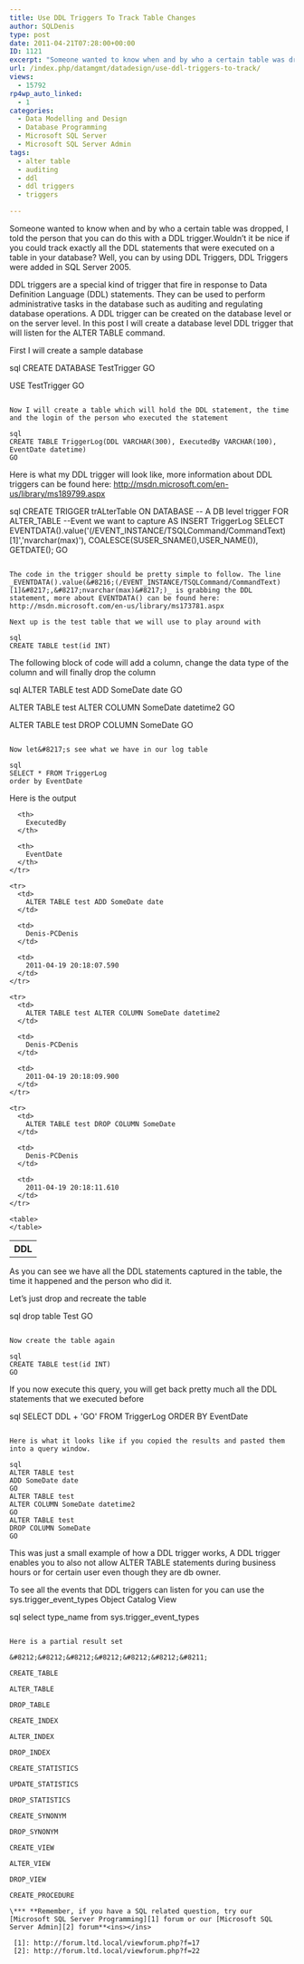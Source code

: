 ```yaml
---
title: Use DDL Triggers To Track Table Changes
author: SQLDenis
type: post
date: 2011-04-21T07:28:00+00:00
ID: 1121
excerpt: "Someone wanted to know when and by who a certain table was dropped, I told the person that you can do this with a DDL trigger.Wouldn't it be nice if you could track exactly all the DDL statements that were executed on a table in your database? Well, you can by using DDL Triggers"
url: /index.php/datamgmt/datadesign/use-ddl-triggers-to-track/
views:
  - 15792
rp4wp_auto_linked:
  - 1
categories:
  - Data Modelling and Design
  - Database Programming
  - Microsoft SQL Server
  - Microsoft SQL Server Admin
tags:
  - alter table
  - auditing
  - ddl
  - ddl triggers
  - triggers

---
```

Someone wanted to know when and by who a certain table was dropped, I told the person that you can do this with a DDL trigger.Wouldn&#8217;t it be nice if you could track exactly all the DDL statements that were executed on a table in your database? Well, you can by using DDL Triggers, DDL Triggers were added in SQL Server 2005. 

DDL triggers are a special kind of trigger that fire in response to Data Definition Language (DDL) statements. They can be used to perform administrative tasks in the database such as auditing and regulating database operations. A DDL trigger can be created on the database level or on the server level. In this post I will create a database level DDL trigger that will listen for the ALTER TABLE command.

First I will create a sample database

sql
CREATE DATABASE TestTrigger
GO

USE TestTrigger
GO
```

Now I will create a table which will hold the DDL statement, the time and the login of the person who executed the statement

sql
CREATE TABLE TriggerLog(DDL VARCHAR(300), ExecutedBy VARCHAR(100), EventDate datetime)
GO
```

Here is what my DDL trigger will look like, more information about DDL triggers can be found here: http://msdn.microsoft.com/en-us/library/ms189799.aspx

sql
CREATE TRIGGER trALterTable 
ON DATABASE -- A DB level trigger
FOR ALTER_TABLE --Event we want to capture
AS 
  INSERT TriggerLog
  SELECT EVENTDATA().value('(/EVENT_INSTANCE/TSQLCommand/CommandText)[1]','nvarchar(max)'), 
		COALESCE(SUSER_SNAME(),USER_NAME()), 
		GETDATE();
GO
```

The code in the trigger should be pretty simple to follow. The line _EVENTDATA().value(&#8216;(/EVENT_INSTANCE/TSQLCommand/CommandText)[1]&#8217;,&#8217;nvarchar(max)&#8217;)_ is grabbing the DDL statement, more about EVENTDATA() can be found here: http://msdn.microsoft.com/en-us/library/ms173781.aspx

Next up is the test table that we will use to play around with

sql
CREATE TABLE test(id INT)
```

The following block of code will add a column, change the data type of the column and will finally drop the column

sql
ALTER TABLE test
ADD SomeDate date
GO

ALTER TABLE test
ALTER COLUMN SomeDate datetime2
GO


ALTER TABLE test
DROP COLUMN SomeDate 
GO
```

Now let&#8217;s see what we have in our log table

sql
SELECT * FROM TriggerLog
order by EventDate
```

Here is the output
  


<div class="tables">
  <table>
    <tr>
      <th>
        DDL
      </th>
      
      <th>
        ExecutedBy
      </th>
      
      <th>
        EventDate
      </th>
    </tr>
    
    <tr>
      <td>
        ALTER TABLE test ADD SomeDate date
      </td>
      
      <td>
        Denis-PCDenis
      </td>
      
      <td>
        2011-04-19 20:18:07.590
      </td>
    </tr>
    
    <tr>
      <td>
        ALTER TABLE test ALTER COLUMN SomeDate datetime2
      </td>
      
      <td>
        Denis-PCDenis
      </td>
      
      <td>
        2011-04-19 20:18:09.900
      </td>
    </tr>
    
    <tr>
      <td>
        ALTER TABLE test DROP COLUMN SomeDate
      </td>
      
      <td>
        Denis-PCDenis
      </td>
      
      <td>
        2011-04-19 20:18:11.610
      </td>
    </tr>
    
    <table>
    </table>
  </table>
</div>

As you can see we have all the DDL statements captured in the table, the time it happened and the person who did it.
  
Let&#8217;s just drop and recreate the table

sql
drop table Test
GO
```

Now create the table again

sql
CREATE TABLE test(id INT)
GO
```

If you now execute this query, you will get back pretty much all the DDL statements that we executed before

sql
SELECT DDL + 'GO'
FROM TriggerLog
ORDER BY EventDate
```

Here is what it looks like if you copied the results and pasted them into a query window.

sql
ALTER TABLE test
ADD SomeDate date
GO
ALTER TABLE test
ALTER COLUMN SomeDate datetime2
GO
ALTER TABLE test
DROP COLUMN SomeDate 
GO
```

This was just a small example of how a DDL trigger works, A DDL trigger enables you to also not allow ALTER TABLE statements during business hours or for certain user even though they are db owner.

To see all the events that DDL triggers can listen for you can use the sys.trigger\_event\_types Object Catalog View

sql
select type_name from sys.trigger_event_types 
```

Here is a partial result set

&#8212;&#8212;&#8212;&#8212;&#8212;&#8212;&#8211;
  
CREATE_TABLE
  
ALTER_TABLE
  
DROP_TABLE
  
CREATE_INDEX
  
ALTER_INDEX
  
DROP_INDEX
  
CREATE_STATISTICS
  
UPDATE_STATISTICS
  
DROP_STATISTICS
  
CREATE_SYNONYM
  
DROP_SYNONYM
  
CREATE_VIEW
  
ALTER_VIEW
  
DROP_VIEW
  
CREATE_PROCEDURE

\*** **Remember, if you have a SQL related question, try our [Microsoft SQL Server Programming][1] forum or our [Microsoft SQL Server Admin][2] forum**<ins></ins>

 [1]: http://forum.ltd.local/viewforum.php?f=17
 [2]: http://forum.ltd.local/viewforum.php?f=22